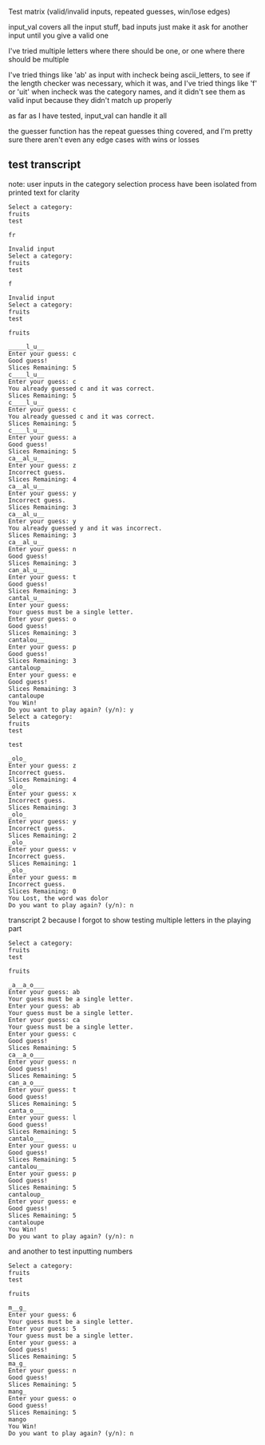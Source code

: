 Test matrix (valid/invalid inputs, repeated guesses, win/lose edges)

input_val covers all the input stuff, bad inputs just make it ask for another input until you give a valid one

I've tried multiple letters where there should be one, or one where there should be multiple

I've tried things like 'ab' as input with incheck being ascii_letters, to see if the length checker was necessary, which it was,
 and I've tried things like 'f' or 'uit' when incheck was the category names, and it didn't see them as valid input because they didn't match up properly

as far as I have tested, input_val can handle it all

the guesser function has the repeat guesses thing covered, and I'm pretty sure there aren't even any edge cases with wins or losses

## test transcript
note: user inputs in the category selection process have been isolated from printed text for clarity
```
Select a category:
fruits
test

fr

Invalid input
Select a category:
fruits
test

f

Invalid input
Select a category:
fruits
test

fruits

_____l_u__
Enter your guess: c
Good guess!
Slices Remaining: 5
c____l_u__
Enter your guess: c
You already guessed c and it was correct.
Slices Remaining: 5
c____l_u__
Enter your guess: c
You already guessed c and it was correct.
Slices Remaining: 5
c____l_u__
Enter your guess: a
Good guess!
Slices Remaining: 5
ca__al_u__
Enter your guess: z
Incorrect guess.
Slices Remaining: 4
ca__al_u__
Enter your guess: y
Incorrect guess.
Slices Remaining: 3
ca__al_u__
Enter your guess: y
You already guessed y and it was incorrect.
Slices Remaining: 3
ca__al_u__
Enter your guess: n
Good guess!
Slices Remaining: 3
can_al_u__
Enter your guess: t
Good guess!
Slices Remaining: 3
cantal_u__
Enter your guess: 
Your guess must be a single letter.
Enter your guess: o
Good guess!
Slices Remaining: 3
cantalou__
Enter your guess: p
Good guess!
Slices Remaining: 3
cantaloup_
Enter your guess: e
Good guess!
Slices Remaining: 3
cantaloupe
You Win!
Do you want to play again? (y/n): y
Select a category:
fruits
test

test

_olo_
Enter your guess: z
Incorrect guess.
Slices Remaining: 4
_olo_
Enter your guess: x
Incorrect guess.
Slices Remaining: 3
_olo_
Enter your guess: y
Incorrect guess.
Slices Remaining: 2
_olo_
Enter your guess: v
Incorrect guess.
Slices Remaining: 1
_olo_
Enter your guess: m
Incorrect guess.
Slices Remaining: 0
You Lost, the word was dolor
Do you want to play again? (y/n): n
```
transcript 2 because I forgot to show testing multiple letters in the playing part
```
Select a category:
fruits
test

fruits

_a__a_o___
Enter your guess: ab
Your guess must be a single letter.
Enter your guess: ab
Your guess must be a single letter.
Enter your guess: ca
Your guess must be a single letter.
Enter your guess: c
Good guess!
Slices Remaining: 5
ca__a_o___
Enter your guess: n
Good guess!
Slices Remaining: 5
can_a_o___
Enter your guess: t
Good guess!
Slices Remaining: 5
canta_o___
Enter your guess: l
Good guess!
Slices Remaining: 5
cantalo___
Enter your guess: u
Good guess!
Slices Remaining: 5
cantalou__
Enter your guess: p
Good guess!
Slices Remaining: 5
cantaloup_
Enter your guess: e
Good guess!
Slices Remaining: 5
cantaloupe
You Win!
Do you want to play again? (y/n): n
```
and another to test inputting numbers
```
Select a category:
fruits
test

fruits

m__g_
Enter your guess: 6
Your guess must be a single letter.
Enter your guess: 5
Your guess must be a single letter.
Enter your guess: a
Good guess!
Slices Remaining: 5
ma_g_
Enter your guess: n
Good guess!
Slices Remaining: 5
mang_
Enter your guess: o
Good guess!
Slices Remaining: 5
mango
You Win!
Do you want to play again? (y/n): n
```
